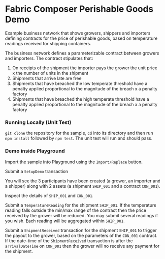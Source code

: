 # Fabric Composer Perishable Goods Demo

Example business network that shows growers, shippers and importers defining contracts for the price
of perishable goods, based on temperature readings received for shipping containers.

The business network defines a parameterizable contract between growers and importers. The contract stipulates
that:

1. On receipts of the shipment the importer pays the grower the unit price x the number of units in the shipment
2. Shipments that arrive late are free
3. Shipments that have breached the low temperate threshold have a penalty applied proportional to the magnitude of the breach x a penalty factory
4. Shipments that have breached the high temperate threshold have a penalty applied proportional to the magnitude of the breach x a penalty factory

### Running Locally (Unit Test)

`git clone` the repository for the sample, `cd` into its directory and then run `npm install` followed by `npm test`. The unit test will run and should pass.

### Demo inside Playground

Import the sample into Playground using the `Import/Replace` button.

Submit a `SetupDemo` transaction
 
You will see the 3 participants have been created (a grower, an importer and a shipper) along with 2 assets (a shipment `SHIP_001` and a contract `CON_001`).

Inspect the details of `SHIP_001` and `CON_001`.

Submit a `TemperatureReading` for the shipment `SHIP_001`. If the temperature reading falls outside the min/max range of the contract then the price received by the grower will be reduced. You may submit several readings if you wish. Each reading will be aggregated within `SHIP_001`.

Submit a `ShipmentReceived` transaction for the shipment `SHIP_001` to trigger the payout to the grower, based on the parameters of the `CON_001` contract. If the date-time of the `ShipmentReceived` transaction is after the `arrivalDateTime` on `CON_001` then the grower will no receive any payment for the shipment.




